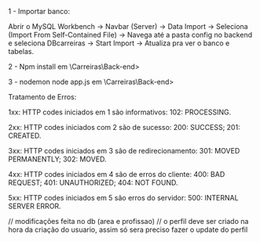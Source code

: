 1 - Importar banco:

Abrir o MySQL Workbench -> Navbar (Server) -> Data Import -> Seleciona (Import From Self-Contained File) -> Navega até a pasta config no backend e seleciona DBcarreiras -> Start Import -> Atualiza pra ver o banco e tabelas.

2 - Npm install em \Carreiras\Back-end>

3 - nodemon node app.js em \Carreiras\Back-end>

Tratamento de Erros:

1xx: HTTP codes iniciados em 1 são informativos:
102: PROCESSING.

2xx: HTTP codes iniciados com 2 são de sucesso:
200: SUCCESS;
201: CREATED.

3xx: HTTP codes iniciados em 3 são de redirecionamento:
301: MOVED PERMANENTLY;
302: MOVED.

4xx: HTTP codes iniciados em 4 são de erros do cliente:
400: BAD REQUEST;
401: UNAUTHORIZED;
404: NOT FOUND.

5xx: HTTP codes iniciados em 5 são erros do servidor:
500: INTERNAL SERVER ERROR.

// modificações feita no db (area e profissao)
// o perfil deve ser criado na hora da criação do usuario, assim só sera preciso fazer o update do perfil
